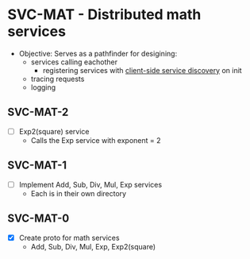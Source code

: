 # SVC-MAT - Distributed math services

- Objective: Serves as a pathfinder for desigining:
  - services calling eachother
    - registering services with [client-side service discovery](https://microservices.io/patterns/client-side-discovery.html)
      on init
  - tracing requests
  - logging

## SVC-MAT-2

- [ ] Exp2(square) service
  - Calls the Exp service with exponent = 2

## SVC-MAT-1

- [ ] Implement Add, Sub, Div, Mul, Exp services
  - Each is in their own directory

## SVC-MAT-0

- [x] Create proto for math services
  - Add, Sub, Div, Mul, Exp, Exp2(square)
